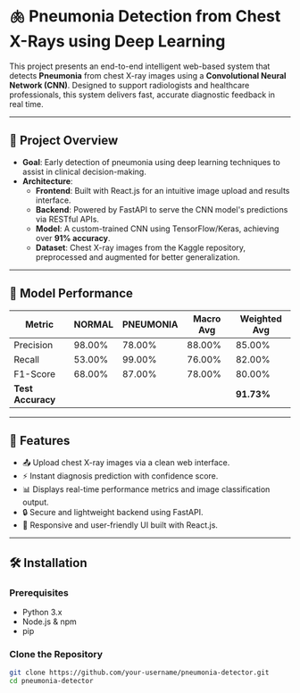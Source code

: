# 🫁 Pneumonia Detection from Chest X-Rays using Deep Learning

This project presents an end-to-end intelligent web-based system that detects **Pneumonia** from chest X-ray images using a **Convolutional Neural Network (CNN)**. Designed to support radiologists and healthcare professionals, this system delivers fast, accurate diagnostic feedback in real time.

---

## 🔬 Project Overview

- **Goal**: Early detection of pneumonia using deep learning techniques to assist in clinical decision-making.
- **Architecture**: 
  - **Frontend**: Built with React.js for an intuitive image upload and results interface.
  - **Backend**: Powered by FastAPI to serve the CNN model's predictions via RESTful APIs.
  - **Model**: A custom-trained CNN using TensorFlow/Keras, achieving over **91% accuracy**.
  - **Dataset**: Chest X-ray images from the Kaggle repository, preprocessed and augmented for better generalization.

---

## 🧠 Model Performance

| Metric        | NORMAL | PNEUMONIA | Macro Avg | Weighted Avg |
|---------------|--------|-----------|-----------|---------------|
| Precision     | 98.00% | 78.00%    | 88.00%    | 85.00%        |
| Recall        | 53.00% | 99.00%    | 76.00%    | 82.00%        |
| F1-Score      | 68.00% | 87.00%    | 78.00%    | 80.00%        |
| **Test Accuracy** |       |           |           | **91.73%**     |

---

## 🚀 Features

- 📤 Upload chest X-ray images via a clean web interface.
- ⚡ Instant diagnosis prediction with confidence score.
- 📊 Displays real-time performance metrics and image classification output.
- 🔒 Secure and lightweight backend using FastAPI.
- 📱 Responsive and user-friendly UI built with React.js.

---

## 🛠️ Installation

### Prerequisites

- Python 3.x
- Node.js & npm
- pip

### Clone the Repository

```bash
git clone https://github.com/your-username/pneumonia-detector.git
cd pneumonia-detector
